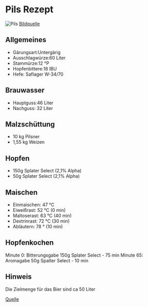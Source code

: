 
# Pils Rezept

![Pils](https://www.bierselect.de/biermagazin/wp-content/uploads/2016/06/Interessantes-ueber-das-Pils-1300x722.jpg "Pils")
[Bildquelle](https://www.bierselect.de/biermagazin/wp-content/uploads/2016/06/Interessantes-ueber-das-Pils-1300x722.jpg "Quelle")
## Allgemeines

* Gärungsart:Untergärig
* Ausschlagwürze:60 Liter
* Stammürze:12 °P
* Hopfenbittere:18 IBU
* Hefe:	Saflager W-34/70

## Brauwasser

* Hauptguss:46 Liter
* Nachguss:	32 Liter

## Malzschüttung

* 10 kg Pilsner
* 1,55 kg Weizen

## Hopfen

* 150g Splater Select (2,1% Alpha)
* 50g Splater Select (2,1% Alpha)

## Maischen

* Einmaischen: 47 °C
* Eiweißrast: 52 °C (0 min)
* Maltoserast: 63 °C (40 min)
* Dextrinrast: 72 °C (30 min)
* Abläutern: 78 ° (10 min)

## Hopfenkochen

Minute 0: Bitterungsgabe 150g Splater Select - 75 min
Minute 65: Aromagabe 50g Spalter Select - 10 min

## Hinweis

Die Zielmenge für das Bier sind ca 50 Liter

[Quelle](https://lernebrauen.com/rezept/pils/ "Quelle")